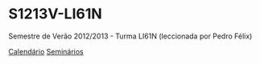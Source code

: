 S1213V-LI61N
============

Semestre de Verão 2012/2013 - Turma LI61N (leccionada por Pedro Félix)

[Calendário](https://github.com/isel-leic-ps/S1213V-LI61N/wiki/Calend%C3%A1rio)
[Seminários](https://github.com/isel-leic-ps/S1213V-LI61N/wiki/Semin%C3%A1rios)

